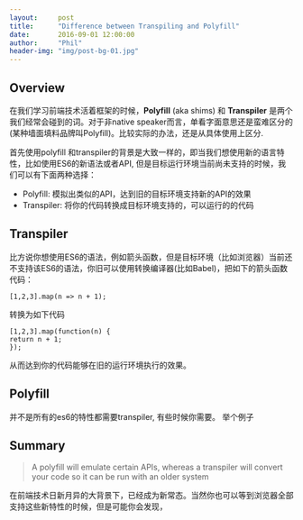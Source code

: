 ```yaml
---
layout:     post
title:      "Difference between Transpiling and Polyfill"
date:       2016-09-01 12:00:00
author:     "Phil"
header-img: "img/post-bg-01.jpg"
---
```


## Overview
在我们学习前端技术活着框架的时候，**Polyfill** (aka shims) 和 **Transpiler**
是两个我们经常会碰到的词。对于非native speaker而言，单看字面意思还是蛮难区分的 (某种墙面填料品牌叫Polyfill)。比较实际的办法，还是从具体使用上区分.

首先使用polyfill 和transpiler的背景是大致一样的，即当我们想使用新的语言特性，比如使用ES6的新语法或者API, 但是目标运行环境当前尚未支持的时候，我们可以有下面两种选择：

* Polyfill: 模拟出类似的API，达到旧的目标环境支持新的API的效果
* Transpiler: 将你的代码转换成目标环境支持的，可以运行的的代码

## Transpiler

比方说你想使用ES6的语法，例如箭头函数，但是目标环境（比如浏览器）当前还不支持该ES6的语法，你旧可以使用转换编译器(比如Babel)，把如下的箭头函数代码：

    [1,2,3].map(n => n + 1);
转换为如下代码

    [1,2,3].map(function(n) {
    return n + 1;
    });
从而达到你的代码能够在旧的运行环境执行的效果。

## Polyfill

并不是所有的es6的特性都需要transpiler, 有些时候你需要。
举个例子

## Summary

>A polyfill will emulate certain APIs, whereas a transpiler will convert your code so it can be run with an older system

在前端技术日新月异的大背景下，已经成为新常态。当然你也可以等到浏览器全部支持这些新特性的时候，但是可能你会发现，
